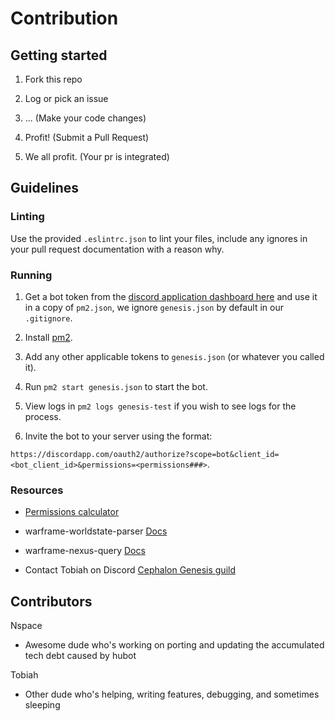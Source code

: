 # Contribution

## Getting started

1. Fork this repo

2. Log or pick an issue

3. ... (Make your code changes)

4. Profit! (Submit a Pull Request)

5. We all profit. (Your pr is integrated)

## Guidelines

### Linting

Use the provided `.eslintrc.json` to lint your files, include any ignores in your pull request documentation with a reason why.


### Running

1. Get a bot token from the [discord application dashboard here](https://discordapp.com/developers/applications/me) and use it in a copy of `pm2.json`, we ignore `genesis.json` by default in our `.gitignore`.

2. Install [pm2](http://pm2.keymetrics.io/docs/usage/quick-start/).

3. Add any other applicable tokens to `genesis.json` (or whatever you called it).

4. Run `pm2 start genesis.json` to start the bot.

5. View logs in `pm2 logs genesis-test` if you wish to see logs for the process.

6. Invite the bot to your server using the format:

`https://discordapp.com/oauth2/authorize?scope=bot&client_id=<bot_client_id>&permissions=<permissions###>`.

### Resources

* [Permissions calculator](https://discordapi.com/permissions.html)

* warframe-worldstate-parser [Docs](https://warframe-community-developers.github.io/warframe-worldstate-parser)

* warframe-nexus-query [Docs](https://warframe-community-developers.github.io/warframe-nexus-query)

* Contact Tobiah on Discord [Cephalon Genesis guild](https://discord.gg/0onjYYKuUBHiR3LK)

## Contributors

Nspace
 * Awesome dude who's working on porting and updating the accumulated tech debt caused by hubot

Tobiah
 * Other dude who's helping, writing features, debugging, and sometimes sleeping
